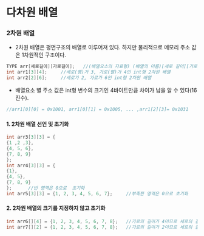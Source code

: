 다차원 배열
===
### 2차원 배열
* 2차원 배열은 평면구조의 배열로 이루어져 있다. 하지만 물리적으로 메모리 주소 값은 1차원적인 구조이다.

```cpp
TYPE arr[세로길이][가로길이];	//(배열요소의 자료형) (배열의 이름)[세로 길이][가로길이]
int arr1[3][4];		//세로(행)가 3, 가로(열)가 4인 int형 2차원 배열
int arr2[2][6];		//세로가 2, 가로가 6인 int형 2차원 배열
```
* 배열요소 별 주소 값은 int형 변수의 크기인 4바이트만큼 차이가 남을 알 수 있다(16진수).
```cpp
//arr1[0][0] = 0x1001, arr1[0][1] = 0x1005, ... ,arr1[2][3]= 0x1031
```
#### 1. 2차원 배열 선언 및 초기화
```cpp
int arr3[3][3] = {
{1 ,2 ,3}, 
{4, 5, 6}, 
{7, 8, 9}
};
int arr4[3][3] = {
{1}, 
{4, 5}, 
{7, 8, 9}
};		//빈 영역은 0으로  초기화
int arr5[3][3] = {1, 2, 3, 4, 5, 6, 7};		//부족한 영역은 0으로 초기화
```
#### 2. 2차원 배열의 크기를 지정하지 않고 초기화
```cpp
int arr6[][4] = {1, 2, 3, 4, 5, 6, 7, 8};	//가로의 길이가 4이므로 세로의 길이는 2가 된다(자동으로 arr6[2][4]).
int arr7[][2] = {1, 2, 3, 4, 5, 6, 7, 8};	//가로의 길이가 2이므로 세로의 길이는 4가 된다(자동으로 arr7[4][2]).
```
